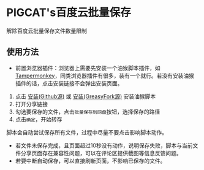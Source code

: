 <!--
 Copyright (c) 2022 System233
 
 This software is released under the MIT License.
 https://opensource.org/licenses/MIT
-->

# PIGCAT's百度云批量保存

解除百度云批量保存文件数量限制

## 使用方法

* 前置浏览器插件：浏览器上需要先安装一个油猴脚本插件，如[Tampermonkey](https://microsoftedge.microsoft.com/addons/detail/%E7%AF%A1%E6%94%B9%E7%8C%B4/iikmkjmpaadaobahmlepeloendndfphd)，同类浏览器插件有很多，装有一个就行。若没有安装油猴插件的话，点击安装链接不会弹出安装页面。

1. 点击 [安装(Github源)](https://github.com/System233/PIGCATS/raw/main/transfer.user.js) 或 [安装(GreasyFork源)](https://greasyfork.org/zh-CN/scripts/453280-%E7%99%BE%E5%BA%A6%E4%BA%91%E6%89%B9%E9%87%8F%E4%BF%9D%E5%AD%98) 安装油猴脚本
2. 打开分享链接
3. 勾选要保存的文件，点击`批量保存到网盘`按钮，选择保存的路径
4. 点击`确定`，开始转存

脚本会自动尝试保存所有文件，过程中尽量不要点击影响脚本动作。
* 若文件未保存完成，且页面超过10秒没有动作，说明保存失败，脚本与当前文件分享页面存在兼容性问题，可以在评论区提供截图等信息反馈问题。
* 若要中断自动保存，可以直接刷新页面，不影响已保存的文件。